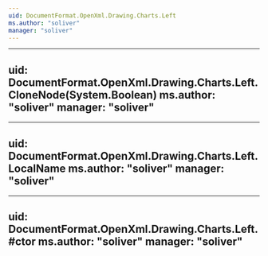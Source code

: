 ```yaml
---
uid: DocumentFormat.OpenXml.Drawing.Charts.Left
ms.author: "soliver"
manager: "soliver"
---
```


---
uid: DocumentFormat.OpenXml.Drawing.Charts.Left.CloneNode(System.Boolean)
ms.author: "soliver"
manager: "soliver"
---

---
uid: DocumentFormat.OpenXml.Drawing.Charts.Left.LocalName
ms.author: "soliver"
manager: "soliver"
---

---
uid: DocumentFormat.OpenXml.Drawing.Charts.Left.#ctor
ms.author: "soliver"
manager: "soliver"
---
